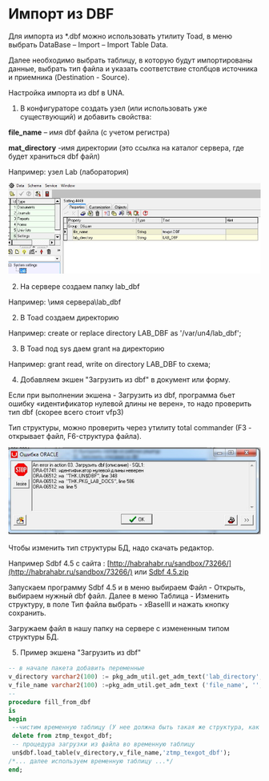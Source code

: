 # Импорт из DBF

  
Для импорта из \*.dbf можно использовать утилиту Toad, в меню выбрать DataBase – Import – Import Table Data.

Далее необходимо выбрать таблицу, в которую будут импортированы данные, выбрать тип файла и  указать соответствие столбцов источника и приемника \(Destination - Source\).

Настройка импорта из dbf в UNA.

1. В конфигураторе создать узел \(или использовать уже существующий\) и добавить свойства:

**file\_name** – имя dbf файла \(с учетом регистра\)

**mat\_directory** -имя директории \(это ссылка на каталог сервера, где будет храниться dbf файл\)

Например: узел Lab \(лаборатория\)

![](../../.gitbook/assets/img1.jpg)

2. На сервере создаем папку lab\_dbf

Например: \\имя сервера\lab\_dbf 

2. В Toad создаем директорию

Например:  create or replace directory LAB\_DBF as '/var/un4/lab\_dbf';

3. В Toad под sys даем grant на директорию

Например:  grant read, write on directory LAB\_DBF to схема;

4. Добавляем экшен "Загрузить из dbf" в документ или форму.

Если при выполнении экшена - Загрузить из dbf, программа бьет ошибку «идентификатор нулевой длины не верен», то надо проверить тип dbf \(скорее всего стоит vfp3\) 

Тип структуры, можно проверить через утилиту total commander \(F3 - открывает файл, F6-структура файла\).

![](../../.gitbook/assets/img2.jpg)

Чтобы изменить тип структуры БД, надо скачать редактор.

Например Sdbf 4.5 c сайта : [http://habrahabr.ru/sandbox/73266/](http://habrahabr.ru/sandbox/73266/) или [Sdbf 4.5.zip](http://wiki.bsoft.biz/xwiki/bin/download/%D0%A0%D0%B0%D0%B7%D1%80%D0%B0%D0%B1%D0%BE%D1%82%D0%BA%D0%B0/%D0%98%D0%BC%D0%BF%D0%BE%D1%80%D1%82+%D0%B8%D0%B7+DBF/Sdbf%204.5.zip)

Запускаем программу Sdbf 4.5 и в меню выбираем Файл - Открыть, выбираем нужный dbf файл. Далее в меню Таблица - Изменить структуру, в поле Тип файла выбрать - xBaseIII и нажать кнопку сохранить.

Загружаем файл в нашу папку на сервере с измененным типом структуры БД.

5. Пример экшена "Загрузить из dbf"

```sql
-- в начале пакета добавить переменные
v_directory varchar2(100) := pkg_adm_util.get_adm_text('lab_directory','','LAB');
v_file_name varchar2(100) :=pkg_adm_util.get_adm_text ('file_name', '', 'LAB');
--
procedure fill_from_dbf
is
begin
 --чистим временную таблицу (У нее должна быть такая же структура, как у файла dbf)
 delete from ztmp_texgot_dbf;
 -- процедура загрузки из файла во временную таблицу
 un$dbf.load_table(v_directory,v_file_name,'ztmp_texgot_dbf');
/*... далее используем временную таблицу ...*/
end; 
```



